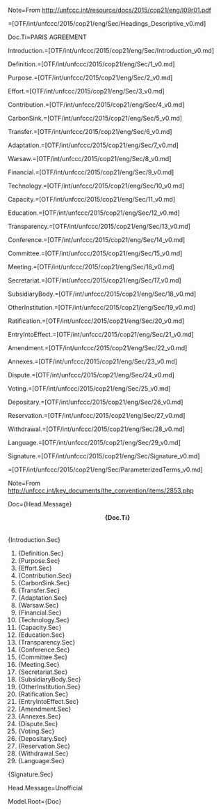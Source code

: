 Note=From http://unfccc.int/resource/docs/2015/cop21/eng/l09r01.pdf

=[OTF/int/unfccc/2015/cop21/eng/Sec/Headings_Descriptive_v0.md]

Doc.Ti=PARIS AGREEMENT

Introduction.=[OTF/int/unfccc/2015/cop21/eng/Sec/Introduction_v0.md]

Definition.=[OTF/int/unfccc/2015/cop21/eng/Sec/1_v0.md]

Purpose.=[OTF/int/unfccc/2015/cop21/eng/Sec/2_v0.md]

Effort.=[OTF/int/unfccc/2015/cop21/eng/Sec/3_v0.md]

Contribution.=[OTF/int/unfccc/2015/cop21/eng/Sec/4_v0.md]

CarbonSink.=[OTF/int/unfccc/2015/cop21/eng/Sec/5_v0.md]

Transfer.=[OTF/int/unfccc/2015/cop21/eng/Sec/6_v0.md]

Adaptation.=[OTF/int/unfccc/2015/cop21/eng/Sec/7_v0.md]

Warsaw.=[OTF/int/unfccc/2015/cop21/eng/Sec/8_v0.md]

Financial.=[OTF/int/unfccc/2015/cop21/eng/Sec/9_v0.md]

Technology.=[OTF/int/unfccc/2015/cop21/eng/Sec/10_v0.md]

Capacity.=[OTF/int/unfccc/2015/cop21/eng/Sec/11_v0.md]

Education.=[OTF/int/unfccc/2015/cop21/eng/Sec/12_v0.md]

Transparency.=[OTF/int/unfccc/2015/cop21/eng/Sec/13_v0.md]

Conference.=[OTF/int/unfccc/2015/cop21/eng/Sec/14_v0.md]

Committee.=[OTF/int/unfccc/2015/cop21/eng/Sec/15_v0.md]

Meeting.=[OTF/int/unfccc/2015/cop21/eng/Sec/16_v0.md]

Secretariat.=[OTF/int/unfccc/2015/cop21/eng/Sec/17_v0.md]

SubsidiaryBody.=[OTF/int/unfccc/2015/cop21/eng/Sec/18_v0.md]

OtherInstitution.=[OTF/int/unfccc/2015/cop21/eng/Sec/19_v0.md]

Ratification.=[OTF/int/unfccc/2015/cop21/eng/Sec/20_v0.md]

EntryIntoEffect.=[OTF/int/unfccc/2015/cop21/eng/Sec/21_v0.md]

Amendment.=[OTF/int/unfccc/2015/cop21/eng/Sec/22_v0.md]

Annexes.=[OTF/int/unfccc/2015/cop21/eng/Sec/23_v0.md]

Dispute.=[OTF/int/unfccc/2015/cop21/eng/Sec/24_v0.md]

Voting.=[OTF/int/unfccc/2015/cop21/eng/Sec/25_v0.md]

Depositary.=[OTF/int/unfccc/2015/cop21/eng/Sec/26_v0.md]

Reservation.=[OTF/int/unfccc/2015/cop21/eng/Sec/27_v0.md]

Withdrawal.=[OTF/int/unfccc/2015/cop21/eng/Sec/28_v0.md]

Language.=[OTF/int/unfccc/2015/cop21/eng/Sec/29_v0.md]

Signature.=[OTF/int/unfccc/2015/cop21/eng/Sec/Signature_v0.md]


=[OTF/int/unfccc/2015/cop21/eng/Sec/ParameterizedTerms_v0.md]

Note=From http://unfccc.int/key_documents/the_convention/items/2853.php

Doc={Head.Message}<center><b>{Doc.Ti}</b></center><br><br>{Introduction.Sec}<br><ol><li>{Definition.Sec}<li>{Purpose.Sec}<li>{Effort.Sec}<li>{Contribution.Sec}<li>{CarbonSink.Sec}<li>{Transfer.Sec}<li>{Adaptation.Sec}<li>{Warsaw.Sec}<li>{Financial.Sec}<li>{Technology.Sec}<li>{Capacity.Sec}<li>{Education.Sec}<li>{Transparency.Sec}<li>{Conference.Sec}<li>{Committee.Sec}<li>{Meeting.Sec}<li>{Secretariat.Sec}<li>{SubsidiaryBody.Sec}<li>{OtherInstitution.Sec}<li>{Ratification.Sec}<li>{EntryIntoEffect.Sec}<li>{Amendment.Sec}<li>{Annexes.Sec}<li>{Dispute.Sec}<li>{Voting.Sec}<li>{Depositary.Sec}<li>{Reservation.Sec}<li>{Withdrawal.Sec}<li>{Language.Sec}</ol>{Signature.Sec}

Head.Message=Unofficial

Model.Root={Doc}